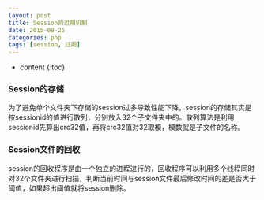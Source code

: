 ```yaml
---
layout: post
title: Session的过期机制
date: 2015-08-25
categories: php
tags: [session, 过期]
---
```


* content
{:toc}

### Session的存储

为了避免单个文件夹下存储的session过多导致性能下降，session的存储其实是按sessionid的值进行散列，分别放入32个子文件夹中的。散列算法是利用sessionid先算出crc32值，再将crc32值对32取模，模数就是子文件的名称。

### Session文件的回收

session的回收程序是由一个独立的进程进行的，回收程序可以利用多个线程同时对32个文件夹进行扫描，判断当前时间与session文件最后修改时间的差是否大于阈值，如果超出阈值就将session删除。